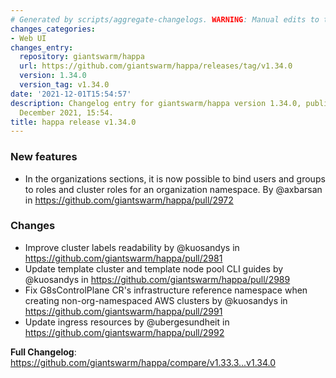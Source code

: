 ```yaml
---
# Generated by scripts/aggregate-changelogs. WARNING: Manual edits to this files will be overwritten.
changes_categories:
- Web UI
changes_entry:
  repository: giantswarm/happa
  url: https://github.com/giantswarm/happa/releases/tag/v1.34.0
  version: 1.34.0
  version_tag: v1.34.0
date: '2021-12-01T15:54:57'
description: Changelog entry for giantswarm/happa version 1.34.0, published on 01
  December 2021, 15:54.
title: happa release v1.34.0
---
```


### New features

* In the organizations sections, it is now possible to bind users and groups to roles and cluster roles for an organization namespace. By @axbarsan in https://github.com/giantswarm/happa/pull/2972

### Changes

* Improve cluster labels readability by @kuosandys in https://github.com/giantswarm/happa/pull/2981
* Update template cluster and template node pool CLI guides by @kuosandys in https://github.com/giantswarm/happa/pull/2989
* Fix G8sControlPlane CR's infrastructure reference namespace when creating non-org-namespaced AWS clusters by @kuosandys in https://github.com/giantswarm/happa/pull/2991
* Update ingress resources by @ubergesundheit in https://github.com/giantswarm/happa/pull/2992

**Full Changelog**: https://github.com/giantswarm/happa/compare/v1.33.3...v1.34.0
